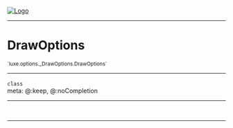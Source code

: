 
[![Logo](../../../../images/logo.png)](../../../../api/index.html)

---



<h1>DrawOptions</h1>
<small>`luxe.options._DrawOptions.DrawOptions`</small>



---

`class`
<span class="meta">
<br/>meta: @:keep, @:noCompletion
</span>


---


&nbsp;
&nbsp;













---

&nbsp;
&nbsp;
&nbsp;
&nbsp;
